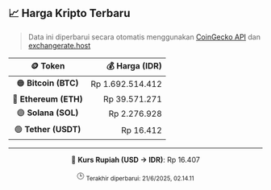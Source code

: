 

<!-- HARGA_KRIPTO -->
## 📈 Harga Kripto Terbaru

> Data ini diperbarui secara otomatis menggunakan [CoinGecko API](https://www.coingecko.com/) dan [exchangerate.host](https://exchangerate.host/)

<div align="center">

| 🪙 Token | 💰 Harga (IDR) |
|:------:|---------------:|
| 🟠 **Bitcoin (BTC)**   | Rp 1.692.514.412 |
| 🔵 **Ethereum (ETH)**  | Rp 39.571.271 |
| 🟣 **Solana (SOL)**    | Rp 2.276.928 |
| 🟢 **Tether (USDT)**   | Rp 16.412 |

---

💱 **Kurs Rupiah (USD → IDR)**: Rp 16.407

🕒 <sub>Terakhir diperbarui: 21/6/2025, 02.14.11</sub>

</div>
<!-- /HARGA_KRIPTO -->